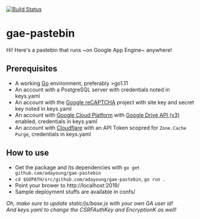 [![Build Status](https://travis-ci.org/adayoung/gae-pastebin.svg?branch=noGoogleBranch)](https://travis-ci.org/adayoung/gae-pastebin)

# gae-pastebin
Hi! Here's a pastebin that runs ~on Google App Engine~ anywhere!

## Prerequisites

 * A working [Go](https://golang.org/doc/install) environment, preferably >go1.11
 * An account with a PostgreSQL server with credentials noted in keys.yaml
 * An account with the [Google reCAPTCHA](https://www.google.com/recaptcha/) project with site key and secret key noted in keys.yaml
 * An account with [Google Cloud Platform](https://cloud.google.com/) with [Google Drive API (v3)](https://developers.google.com/drive/) enabled, credentials in keys.yaml
 * An account with [Cloudflare](https://www.cloudflare.com/) with an API Token scopred for `Zone.Cache Purge`, credentials in keys.yaml

## How to use

 * Get the package and its dependencies with `go get github.com/adayoung/gae-pastebin`
 * `cd $GOPATH/src/github.com/adayoung/gae-pastebin`, `go run .`
 * Point your brower to http://localhost:2019/
 * Sample deployment stuffs are available in confs/

_Oh, make sure to update static/js/base.js with your own GA user id!_  
_And keys.yaml to change the CSRFAuthKey and EncryptionK as well!_
